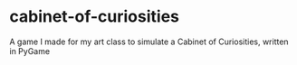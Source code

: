 # cabinet-of-curiosities
A game I made for my art class to simulate a Cabinet of Curiosities, written in PyGame
